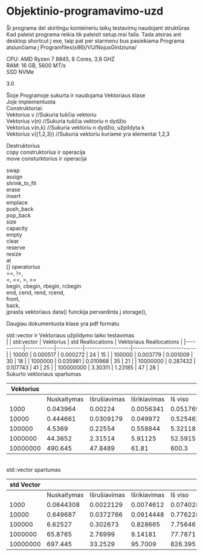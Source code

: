 # Objektinio-programavimo-uzd

Ši programa del skirtingu konteineriu laikų testavimų naudojant struktūras
Kad paleist programa reikia tik paleisti setup.msi faila.
Tada atsiras ant desktop shortcut į exe, taip pat per starmenu bus pasiekiama
Programa atsiunčiama į Programfiles(x86)/VU/NojusGirdziuna/


CPU: AMD Ryzen 7 8845, 8 Cores, 3,8 GHZ<br>
RAM: 16 GB, 5600 MT/s<br>
SSD NVMe <br>

3.0

Šioje Programoje sukurta ir naudojama Vektoriaus klase<br>
Joje implementuota<br>
Construktoriai:<br>
Vektorius<typename> v       //Sukuria tuščia vektoriu<br>
Vektorius<typename> v(n)    //Sukuria tuščia vektoriu n dydžio<br>
Vektorius<typename> v(n,k)  //Sukuria vektoriu n dydžio, užpildyta k<br>
Vektorius<typename> v({1,2,3}) //Sukuria vektoriu kuriame yra elementai 1,2,3<br>

Destruktorius<br>
copy construktorius ir operacija<br>
move consturktorius ir operacija<br>

swap<br>
assign<br> 
shrink_to_fit<br>
erase<br>
insert<br>
emplace<br>
push_back<br>
pop_back<br>
size<br>
capacity<br>
empty<br>
clear<br>
reserve<br>
resize<br>
at<br>
[] operatorius<br>
==, !=,<br>
<, <=, >, >=<br>
begin, cbegin, rbegin, rcbegin<br>
end, cend, rend, rcend,<br>
front,<br>
back, <br>
įprasta vektoriaus data() funckija pervardinta į storage(),<br>

Daugiau dokumentuota klase yra pdf formatu

std::vector ir Vektoriaus užpildymo laiko testavimas
<br>
|           | std:vector | Vektorius | std Reallocations | Vektoriaus Reallocations |
|-----------|------------|-----------|-------------------|--------------------------|
| 10000     | 0.000517   | 0.000272  | 24                | 15                       |
| 100000    | 0.003779   | 0.001009  | 30                | 18                       |
| 1000000   | 0.035981   | 0.010968  | 35                | 21                       |
| 10000000  | 0.287432   | 0.107743  | 41                | 25                       |
| 100000000 | 3.30311    | 1.23185   | 47                | 28                       |
<br>
Sukurto vektoriaus spartumas<br>

| Vektorius |             |              |              |          |
|-----------|-------------|--------------|--------------|----------|
|           | Nuskaitymas | Išrušiavimas | Išrikiavimas | Iš viso  |
| 1000      | 0.043964    | 0.00224      | 0.0056341    | 0.051769 |
| 10000     | 0.444661    | 0.0309179    | 0.049972     | 0.525462 |
| 100000    | 4.5369      | 0.22554      | 0.558844     | 5.32118  |
| 1000000   | 44.3652     | 2.31514      | 5.91125      | 52.5915  |
| 10000000  | 490.645     | 47.8489      | 61.81        | 600.3    |
<br>
std::vector spartumas<br>

| std Vector |             |              |              |          |
|------------|-------------|--------------|--------------|----------|
|            | Nuskaitymas | Išrušiavimas | Išrikiavimas | Iš viso  |
| 1000       | 0.0644308   | 0.0022129    | 0.0074612    | 0.074028 |
| 10000      | 0.649687    | 0.0372766    | 0.0914448    | 0.776228 |
| 100000     | 6.62527     | 0.302673     | 0.828665     | 7.75646  |
| 1000000    | 65.8765     | 2.76999      | 9.14181      | 77.7871  |
| 10000000   | 697.445     | 33.2529      | 95.7009      | 826.395  |<br>
